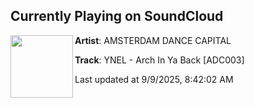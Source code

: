 ## Currently Playing on SoundCloud

[<img align="left" width="100" src="https://i1.sndcdn.com/artworks-nA35DKD6BaWkRoSS-hyMk9g-t500x500.jpg">](https://soundcloud.com/t-amsterdam-dance-capital/ynel-arch-in-ya-back-adc003?in=saxurn/sets/three-milk)

**Artist**: AMSTERDAM DANCE CAPITAL 

**Track**: YNEL - Arch In Ya Back [ADC003]

Last updated at 9/9/2025, 8:42:02 AM
